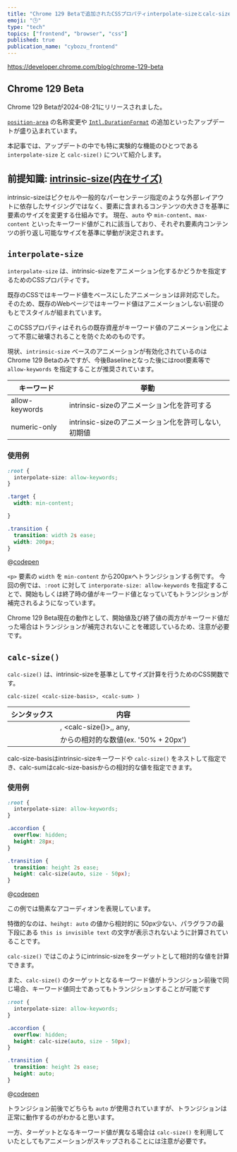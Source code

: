 ```yaml
---
title: "Chrome 129 Betaで追加されたCSSプロパティinterpolate-sizeとcalc-size()とは？"
emoji: "🕒"
type: "tech"
topics: ["frontend", "browser", "css"]
published: true
publication_name: "cybozu_frontend"
---
```


https://developer.chrome.com/blog/chrome-129-beta

## Chrome 129 Beta

Chrome 129 Betaが2024-08-21にリリースされました。

[`position-area`](https://developer.mozilla.org/en-US/docs/Web/CSS/position-area) の名称変更や [`Intl.DurationFormat`](https://developer.mozilla.org/en-US/docs/Web/JavaScript/Reference/Global_Objects/Intl/DurationFormat) の追加といったアップデートが盛り込まれています。

本記事では、アップデートの中でも特に実験的な機能のひとつである `interpolate-size` と `calc-size()` について紹介します。

## 前提知識: [intrinsic-size(内在サイズ)](https://developer.mozilla.org/ja/docs/Glossary/Intrinsic_Size)

intrinsic-sizeはピクセルや一般的なパーセンテージ指定のような外部レイアウトに依存したサイジングではなく、要素に含まれるコンテンツの大きさを基準に要素のサイズを変更する仕組みです。
現在、`auto` や `min-content`、`max-content` といったキーワード値がこれに該当しており、それぞれ要素内コンテンツの折り返し可能なサイズを基準に挙動が決定されます。

## `interpolate-size`

`interpolate-size` は、intrinsic-sizeをアニメーション化するかどうかを指定するためのCSSプロパティです。

既存のCSSではキーワード値をベースにしたアニメーションは非対応でした。
そのため、既存のWebページではキーワード値はアニメーションしない前提のもとでスタイルが組まれています。

このCSSプロパティはそれらの既存資産がキーワード値のアニメーション化によって不意に破壊されることを防ぐためのものです。

現状、`intrinsic-size` ベースのアニメーションが有効化されているのはChrome 129 Betaのみですが、今後Baselineとなった後にはroot要素等で `allow-keywords` を指定することが推奨されています。

| キーワード | 挙動 |
| --- | --- |
| allow-keywords | intrinsic-sizeのアニメーション化を許可する |
| numeric-only | intrinsic-sizeのアニメーション化を許可しない, 初期値 |

### 使用例

```css
:root {
  interpolate-size: allow-keywords;
}

.target {
  width: min-content;

}

.transition {
  transition: width 2s ease;
  width: 200px;
}
```

@[codepen](https://codepen.io/b4h0-c4t/pen/JjQwXLR)

`<p>` 要素の `width` を `min-content` から200pxへトランジションする例です。
今回の例では、`:root` に対して `interporate-size: allow-keywords` を指定することで、開始もしくは終了時の値がキーワード値となっていてもトランジションが補完されるようになっています。



Chrome 129 Beta現在の動作として、開始値及び終了値の両方がキーワード値だった場合はトランジションが補完されないことを確認しているため、注意が必要です。

## `calc-size()`

`calc-size()` は、intrinsic-sizeを基準としてサイズ計算を行うためのCSS関数です。

```
calc-size( <calc-size-basis>, <calc-sum> )
```

| シンタックス | 内容 |
| --- | --- |
| <calc-basis> | <intrinsic-size-keyword>, <calc-size()>,, any, <calc-sum> |
| <calc-sum> | <calc-basis> からの相対的な数値(ex. '50% + 20px') |

calc-size-basisはintrinsic-sizeキーワードや `calc-size()` をネストして指定でき、calc-sumはcalc-size-basisからの相対的な値を指定できます。

### 使用例

```css
:root {
  interpolate-size: allow-keywords;
}

.accordion {
  overflow: hidden;
  height: 28px;
}

.transition {
  transition: height 2s ease;
  height: calc-size(auto, size - 50px);
}
```

@[codepen](https://codepen.io/b4h0-c4t/pen/rNEoeox)

この例では簡素なアコーディオンを表現しています。

特徴的なのは、`heihgt: auto` の値から相対的に 50px少ない、パラグラフの最下段にある `this is invisible text` の文字が表示されないように計算されていることです。

`calc-size()` ではこのようにintrinsic-sizeをターゲットとして相対的な値を計算できます。

また、`calc-size()` のターゲットとなるキーワード値がトランジション前後で同じ場合、キーワード値同士であってもトランジションすることが可能です

```css
:root {
  interpolate-size: allow-keywords;
}

.accordion {
  overflow: hidden;
  height: calc-size(auto, size - 50px);
}

.transition {
  transition: height 2s ease;
  height: auto;
}
```

@[codepen](https://codepen.io/b4h0-c4t/pen/abgPZbJ)

トランジション前後でどちらも `auto` が使用されていますが、トランジションは正常に動作するのがわかると思います。

一方、ターゲットとなるキーワード値が異なる場合は `calc-size()` を利用していたとしてもアニメーションがスキップされることには注意が必要です。